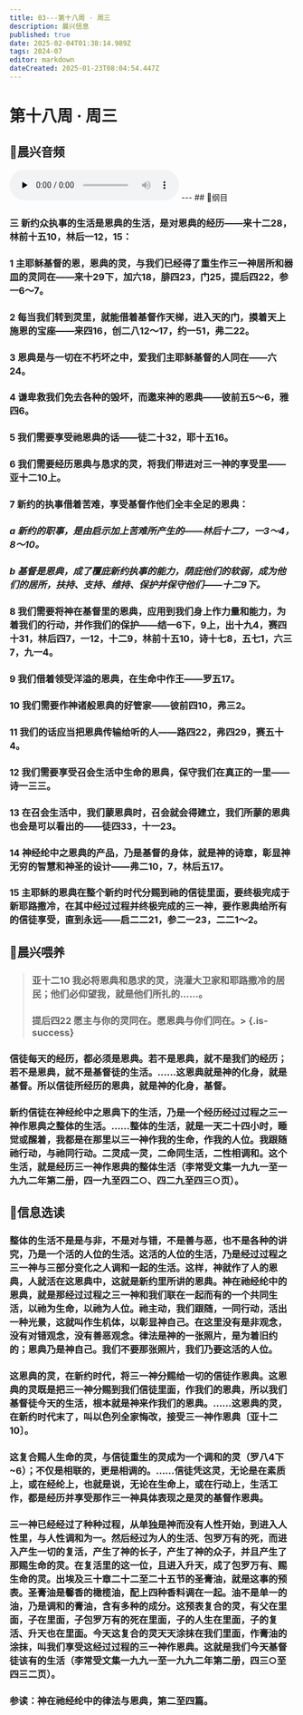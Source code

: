 ```yaml
---
title: 03---第十八周 · 周三
description: 晨兴信息
published: true
date: 2025-02-04T01:38:14.989Z
tags: 2024-07
editor: markdown
dateCreated: 2025-01-23T08:04:54.447Z
---
```


# 第十八周 · 周三
## 🎵晨兴音频
<audio id="audio" controls="" preload="none">
      <source id="mp3" src="/2024-07/week18/week18day3.mp3">
</audio>
---
## 📖纲目

### 三	新约众执事的生活是恩典的生活，是对恩典的经历——来十二28，林前十五10，林后一12，15：

### 1	主耶稣基督的恩，恩典的灵，与我们已经得了重生作三一神居所和器皿的灵同在——来十29下，加六18，腓四23，门25，提后四22，参一6～7。

### 2	每当我们转到灵里，就能借着基督作天梯，进入天的门，摸着天上施恩的宝座——来四16，创二八12～17，约一51，弗二22。

### 3	恩典是与一切在不朽坏之中，爱我们主耶稣基督的人同在——六24。

### 4	谦卑救我们免去各种的毁坏，而邀来神的恩典——彼前五5～6，雅四6。

### 5	我们需要享受祂恩典的话——徒二十32，耶十五16。

### 6	我们需要经历恩典与恳求的灵，将我们带进对三一神的享受里——亚十二10上。

### 7	新约的执事借着苦难，享受基督作他们全丰全足的恩典：

### *a	新约的职事，是由启示加上苦难所产生的——林后十二7，一3～4，8～10。*

### *b	基督是恩典，成了覆庇新约执事的能力，荫庇他们的软弱，成为他们的居所，扶持、支持、维持、保护并保守他们——十二9下。*

### 8	我们需要将神在基督里的恩典，应用到我们身上作力量和能力，为着我们的行动，并作我们的保护——结一6下，9上，出十九4，赛四十31，林后四7，一12，十二9，林前十五10，诗十七8，五七1，六三7，九一4。

### 9	我们借着领受洋溢的恩典，在生命中作王——罗五17。

### 10	我们需要作神诸般恩典的好管家——彼前四10，弗三2。

### 11	我们的话应当把恩典传输给听的人——路四22，弗四29，赛五十4。

### 12	我们需要享受召会生活中生命的恩典，保守我们在真正的一里——诗一三三。

### 13	在召会生活中，我们蒙恩典时，召会就会得建立，我们所蒙的恩典也会是可以看出的——徒四33，十一23。

### 14	神经纶中之恩典的产品，乃是基督的身体，就是神的诗章，彰显神无穷的智慧和神圣的设计——弗二10，7，林后五17。

### 15	主耶稣的恩典在整个新约时代分赐到祂的信徒里面，要终极完成于新耶路撒冷，在其中经过过程并终极完成的三一神，要作恩典给所有的信徒享受，直到永远——启二二21，参二一23，二二1～2。

## 📖晨兴喂养

>### **亚十二10**    **我必将恩典和恳求的灵，浇灌大卫家和耶路撒冷的居民；他们必仰望我，就是他们所扎的……。**
>
>### **提后四22**    **愿主与你的灵同在。愿恩典与你们同在。**> {.is-success}

### 信徒每天的经历，都必须是恩典。若不是恩典，就不是我们的经历；若不是恩典，就不是基督徒的生活。……这恩典就是神的化身，就是基督。所以信徒所经历的恩典，就是神的化身，基督。

### 新约信徒在神经纶中之恩典下的生活，乃是一个经历经过过程之三一神作恩典之整体的生活。……整体的生活，就是一天二十四小时，睡觉或醒着，我都是在那里以三一神作我的生命，作我的人位。我跟随祂行动，与祂同行动。二灵成一灵，二命同生活，二性相调和。这个生活，就是经历三一神作恩典的整体生活（李常受文集一九九一至一九九二年第二册，四一九至四二○、四二九至四三○页）。

## 📖信息选读

### 整体的生活不是是与非，不是对与错，不是善与恶，也不是各种的讲究，乃是一个活的人位的生活。这活的人位的生活，乃是经过过程之三一神与三部分变化之人调和一起的生活。这样，神就作了人的恩典，人就活在这恩典中，这就是新约里所讲的恩典。神在祂经纶中的恩典，就是那经过过程之三一神和我们联在一起而有的一个共同生活，以祂为生命，以祂为人位。祂主动，我们跟随，一同行动，活出一种光景，这就叫作生机体，以彰显神自己。在这里没有是非观念，没有对错观念，没有善恶观念。律法是神的一张照片，是为着旧约的；恩典乃是神自己。我们不要那张照片，我们乃要这活的人位。

### 这恩典的灵，在新约时代，将三一神分赐给一切的信徒作恩典。这恩典的灵既是把三一神分赐到我们信徒里面，作我们的恩典，所以我们基督徒今天的生活，根本就是神来作我们的恩典。……这恩典的灵，在新约时代末了，叫以色列全家悔改，接受三一神作恩典〔亚十二10〕。

### 这复合赐人生命的灵，与信徒重生的灵成为一个调和的灵（罗八4下~6）；不仅是相联的，更是相调的。……信徒凭这灵，无论是在素质上，或在经纶上，也就是说，无论在生命上，或在行动上，生活工作，都是经历并享受那作三一神具体表现之是灵的基督作恩典。

### 三一神已经经过了种种过程，从单独是神而没有人性开始，到进入人性里，与人性调和为一。然后经过为人的生活、包罗万有的死，而进入产生一切的复活，产生了神的长子，产生了神的众子，并且产生了那赐生命的灵。在复活里的这一位，且进入升天，成了包罗万有、赐生命的灵。出埃及三十章二十二至二十五节的圣膏油，就是这事的预表。圣膏油是馨香的橄榄油，配上四种香料调在一起。油不是单一的油，乃是调和的膏油，含有多种的成分。这预表复合的灵，有父在里面，子在里面，子包罗万有的死在里面，子的人生在里面，子的复活、升天也在里面。今天这复合的灵天天涂抹在我们里面，作膏油的涂抹，叫我们享受这经过过程的三一神作恩典。这就是我们今天基督徒该有的生活（李常受文集一九九一至一九九二年第二册，四三○至四三二页）。

### 参读：神在祂经纶中的律法与恩典，第二至四篇。
<!-- Google tag (gtag.js) -->
<script async src="https://www.googletagmanager.com/gtag/js?id=G-1P8709Z16T"></script>
<script>
  window.dataLayer = window.dataLayer || [];
  function gtag(){dataLayer.push(arguments);}
  gtag('js', new Date());

  gtag('config', 'G-1P8709Z16T');
</script>
